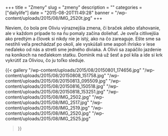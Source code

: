+++
title = "Zmeny"
slug = "zmeny"
description = ""
categories = ["dailylife"]
date = "2015-08-20T11:49:28"
banner = "/wp-content/uploads/2015/08/IMG_2520t.jpg"
+++

Neviem, čo bola pre Oliviu výraznejšia zmena, či braček alebo sťahovanie, ale v každom prípade to na ňu pomaly začína doliehať. Je oveľa citlivejšia ako predtým a človek si nikdy
nie je istý, ako na čo zareaguje. Ešte sme sa nestihli veľa prechádzať po okolí, ale vyskúšali sme
aspoň ihrisko v lese neďaleko od nás a stretli sme jedného diviaka. A Olivii sa zapáčilo jazdenie
na koníkoch na neďalekom statku. Dominik má už šesť a pol kila a ide si krk vykrútiť za Oliviou, čo
ju toľko sleduje.

{{< gallery
    "/wp-content/uploads/2015/08/20150801_174656.jpg"
    "/wp-content/uploads/2015/08/20150808_151758.jpg"
    "/wp-content/uploads/2015/08/20150813_095509.jpg"
    "/wp-content/uploads/2015/08/20150816_150518.jpg"
    "/wp-content/uploads/2015/08/20150818_153251.jpg"
    "/wp-content/uploads/2015/08/IMG_2502.jpg"
    "/wp-content/uploads/2015/08/IMG_2517.jpg"
    "/wp-content/uploads/2015/08/IMG_2519.jpg"
    "/wp-content/uploads/2015/08/IMG_2520.jpg"
    "/wp-content/uploads/2015/08/IMG_2525.jpg"
>}}
